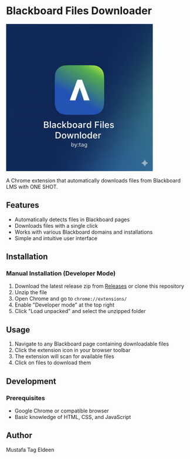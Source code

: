 # Blackboard Files Downloader

![Blackboard Files Downloader Logo](logo.png)

A Chrome extension that automatically downloads files from Blackboard LMS with ONE SHOT.

## Features

- Automatically detects files in Blackboard pages
- Downloads files with a single click
- Works with various Blackboard domains and installations
- Simple and intuitive user interface

## Installation

### Manual Installation (Developer Mode)

1. Download the latest release zip from [Releases](https://github.com/TAGOOZ/blackboard-downloader/releases) or clone this repository
2. Unzip the file
3. Open Chrome and go to `chrome://extensions/`
4. Enable "Developer mode" at the top right
5. Click "Load unpacked" and select the unzipped folder

## Usage

1. Navigate to any Blackboard page containing downloadable files
2. Click the extension icon in your browser toolbar
3. The extension will scan for available files
4. Click on files to download them

## Development

### Prerequisites

- Google Chrome or compatible browser
- Basic knowledge of HTML, CSS, and JavaScript

## Author

Mustafa Tag Eldeen
